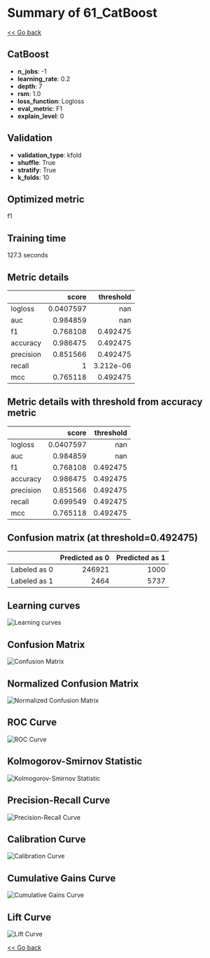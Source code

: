 # Summary of 61_CatBoost

[<< Go back](../README.md)


## CatBoost
- **n_jobs**: -1
- **learning_rate**: 0.2
- **depth**: 7
- **rsm**: 1.0
- **loss_function**: Logloss
- **eval_metric**: F1
- **explain_level**: 0

## Validation
 - **validation_type**: kfold
 - **shuffle**: True
 - **stratify**: True
 - **k_folds**: 10

## Optimized metric
f1

## Training time

127.3 seconds

## Metric details
|           |     score |   threshold |
|:----------|----------:|------------:|
| logloss   | 0.0407597 | nan         |
| auc       | 0.984859  | nan         |
| f1        | 0.768108  |   0.492475  |
| accuracy  | 0.986475  |   0.492475  |
| precision | 0.851566  |   0.492475  |
| recall    | 1         |   3.212e-06 |
| mcc       | 0.765118  |   0.492475  |


## Metric details with threshold from accuracy metric
|           |     score |   threshold |
|:----------|----------:|------------:|
| logloss   | 0.0407597 |  nan        |
| auc       | 0.984859  |  nan        |
| f1        | 0.768108  |    0.492475 |
| accuracy  | 0.986475  |    0.492475 |
| precision | 0.851566  |    0.492475 |
| recall    | 0.699549  |    0.492475 |
| mcc       | 0.765118  |    0.492475 |


## Confusion matrix (at threshold=0.492475)
|              |   Predicted as 0 |   Predicted as 1 |
|:-------------|-----------------:|-----------------:|
| Labeled as 0 |           246921 |             1000 |
| Labeled as 1 |             2464 |             5737 |

## Learning curves
![Learning curves](learning_curves.png)
## Confusion Matrix

![Confusion Matrix](confusion_matrix.png)


## Normalized Confusion Matrix

![Normalized Confusion Matrix](confusion_matrix_normalized.png)


## ROC Curve

![ROC Curve](roc_curve.png)


## Kolmogorov-Smirnov Statistic

![Kolmogorov-Smirnov Statistic](ks_statistic.png)


## Precision-Recall Curve

![Precision-Recall Curve](precision_recall_curve.png)


## Calibration Curve

![Calibration Curve](calibration_curve_curve.png)


## Cumulative Gains Curve

![Cumulative Gains Curve](cumulative_gains_curve.png)


## Lift Curve

![Lift Curve](lift_curve.png)



[<< Go back](../README.md)
